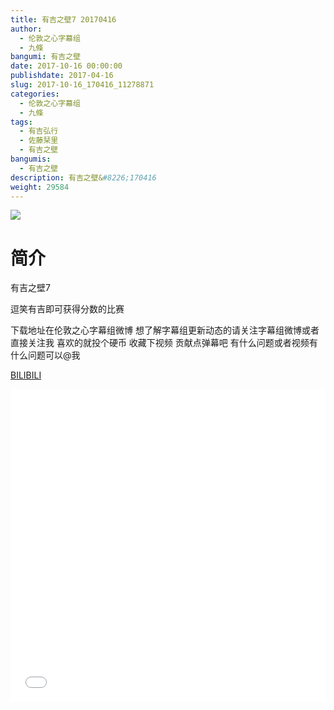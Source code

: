 ```yaml
---
title: 有吉之壁7 20170416
author: 
  - 伦敦之心字幕组
  - 九條
bangumi: 有吉之壁
date: 2017-10-16 00:00:00
publishdate: 2017-04-16
slug: 2017-10-16_170416_11278871
categories: 
  - 伦敦之心字幕组
  - 九條
tags: 
  - 有吉弘行
  - 佐藤栞里
  - 有吉之壁
bangumis: 
  - 有吉之壁
description: 有吉之壁&#8226;170416
weight: 29584
---
```


![](https://i.imgur.com/JbEzrXQ.jpg)

# 简介  
有吉之壁7


逗笑有吉即可获得分数的比赛


下载地址在伦敦之心字幕组微博 想了解字幕组更新动态的请关注字幕组微博或者直接关注我 喜欢的就投个硬币 收藏下视频 贡献点弹幕吧
有什么问题或者视频有什么问题可以@我

  [BILIBILI](https://www.bilibili.com/video/av11278871/)


<div class="vcontainer">  <iframe class='video' src="//www.bilibili.com/blackboard/player.html?cid=18653629&aid=11278871" width="100%" height="500" frameborder="0" allowfullscreen="allowfullscreen"></iframe></div>

